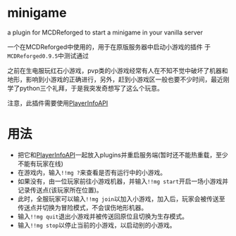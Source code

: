 # minigame
a plugin for MCDReforged to start a minigame in your vanilla server


一个在MCDReforged中使用的，用于在原版服务器中启动小游戏的插件
于`MCDReforged0.9.5`中测试通过

之前在生电服玩红石小游戏，pvp类的小游戏经常有人在不知不觉中破坏了机器和地形，影响到小游戏的正确进行，另外，赶到小游戏区一般也要不少时间，最近刚学了python三个礼拜，于是我突发奇想写了这么个玩意。

注意，此插件需要使用[PlayerInfoAPI](https://github.com/TISUnion/PlayerInfoAPI)

# 用法

- 把它和[PlayerInfoAPI](https://github.com/TISUnion/PlayerInfoAPI)一起放入plugins并重启服务端(暂时还不能热重载，至少不能有玩家在线)
- 在游戏内，输入`!!mg ?`来查看是否有运行中的小游戏。
- 如果没有，由一位玩家前往小游戏机器，并输入`!!mg start`开启一场小游戏并记录传送点(该玩家所在位置)。
- 此时，全服玩家可以输入`!!mg join`以加入小游戏，加入后，玩家会被传送至传送点并切换为冒险模式，不会误伤地形机器。
- 输入`!!mg quit`退出小游戏并被传送回原位且切换为生存模式。
- 输入`!!mg stop`以停止当前的小游戏，以启动别的小游戏。

